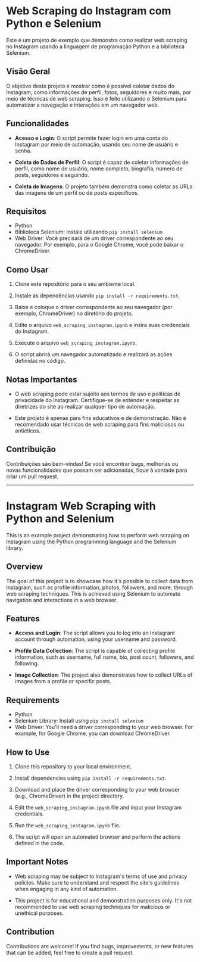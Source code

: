 # Web Scraping do Instagram com Python e Selenium



Este é um projeto de exemplo que demonstra como realizar web scraping no Instagram usando a linguagem de programação Python e a biblioteca Selenium.

## Visão Geral

O objetivo deste projeto é mostrar como é possível coletar dados do Instagram, como informações de perfil, fotos, seguidores e muito mais, por meio de técnicas de web scraping. Isso é feito utilizando o Selenium para automatizar a navegação e interações em um navegador web.

## Funcionalidades

- **Acesso e Login**: O script permite fazer login em uma conta do Instagram por meio de automação, usando seu nome de usuário e senha.

- **Coleta de Dados de Perfil**: O script é capaz de coletar informações de perfil, como nome de usuário, nome completo, biografia, número de posts, seguidores e seguindo.

- **Coleta de Imagens**: O projeto também demonstra como coletar as URLs das imagens de um perfil ou de posts específicos.

## Requisitos

- Python
- Biblioteca Selenium: Instale utilizando `pip install selenium`
- Web Driver: Você precisará de um driver correspondente ao seu navegador. Por exemplo, para o Google Chrome, você pode baixar o ChromeDriver.

## Como Usar

1. Clone este repositório para o seu ambiente local.

2. Instale as dependências usando `pip install -r requirements.txt`.

3. Baixe e coloque o driver correspondente ao seu navegador (por exemplo, ChromeDriver) no diretório do projeto.

4. Edite o arquivo `web_scraping_instagram.ipynb` e insira suas credenciais do Instagram.

5. Execute o arquivo `web_scraping_instagram.ipynb`.

6. O script abrirá um navegador automatizado e realizará as ações definidas no código.

## Notas Importantes

- O web scraping pode estar sujeito aos termos de uso e políticas de privacidade do Instagram. Certifique-se de entender e respeitar as diretrizes do site ao realizar qualquer tipo de automação.

- Este projeto é apenas para fins educativos e de demonstração. Não é recomendado usar técnicas de web scraping para fins maliciosos ou antiéticos.

## Contribuição

Contribuições são bem-vindas! Se você encontrar bugs, melhorias ou novas funcionalidades que possam ser adicionadas, fique à vontade para criar um pull request.

<hr>

# Instagram Web Scraping with Python and Selenium



This is an example project demonstrating how to perform web scraping on Instagram using the Python programming language and the Selenium library.

## Overview

The goal of this project is to showcase how it's possible to collect data from Instagram, such as profile information, photos, followers, and more, through web scraping techniques. This is achieved using Selenium to automate navigation and interactions in a web browser.

## Features

- **Access and Login**: The script allows you to log into an Instagram account through automation, using your username and password.

- **Profile Data Collection**: The script is capable of collecting profile information, such as username, full name, bio, post count, followers, and following.

- **Image Collection**: The project also demonstrates how to collect URLs of images from a profile or specific posts.

## Requirements

- Python
- Selenium Library: Install using `pip install selenium`
- Web Driver: You'll need a driver corresponding to your web browser. For example, for Google Chrome, you can download ChromeDriver.

## How to Use

1. Clone this repository to your local environment.

2. Install dependencies using `pip install -r requirements.txt`.

3. Download and place the driver corresponding to your web browser (e.g., ChromeDriver) in the project directory.

4. Edit the `web_scraping_instagram.ipynb` file and input your Instagram credentials.

5. Run the `web_scraping_instagram.ipynb` file.

6. The script will open an automated browser and perform the actions defined in the code.

## Important Notes

- Web scraping may be subject to Instagram's terms of use and privacy policies. Make sure to understand and respect the site's guidelines when engaging in any kind of automation.

- This project is for educational and demonstration purposes only. It's not recommended to use web scraping techniques for malicious or unethical purposes.

## Contribution

Contributions are welcome! If you find bugs, improvements, or new features that can be added, feel free to create a pull request.

